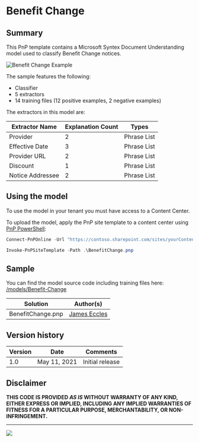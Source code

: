 # Benefit Change

## Summary

This PnP template contains a Microsoft Syntex Document Understanding model used to classify Benefit Change notices.

![Benefit Change Example](assets/training-file-example.png)

The sample features the following:

- Classifier
- 5 extractors
- 14 training files (12 positive examples, 2 negative examples)

The extractors in this model are:

Extractor Name|Explanation Count|Types
--------------|-----------------|-----------------
Provider|2|Phrase List
Effective Date|3|Phrase List
Provider URL|2|Phrase List
Discount|1|Phrase List
Notice Addressee|2|Phrase List

## Using the model

To use the model in your tenant you must have access to a Content Center.

To upload the model, apply the PnP site template to a content center using [PnP PowerShell](https://pnp.github.io/powershell/):

```powershell
Connect-PnPOnline -Url "https://contoso.sharepoint.com/sites/yourContentCenter"

Invoke-PnPSiteTemplate -Path .\BenefitChange.pnp
```

## Sample

You can find the model source code including training files here: [/models/Benefit-Change](https://github.com/pnp/syntex-samples/tree/main/models/Benefit-Change)

Solution|Author(s)
--------|---------
BenefitChange.pnp | [James Eccles](https://github.com/JamesEccles)

## Version history

Version|Date|Comments
-------|----|--------
1.0|May 11, 2021 |Initial release

## Disclaimer

**THIS CODE IS PROVIDED *AS IS* WITHOUT WARRANTY OF ANY KIND, EITHER EXPRESS OR IMPLIED, INCLUDING ANY IMPLIED WARRANTIES OF FITNESS FOR A PARTICULAR PURPOSE, MERCHANTABILITY, OR NON-INFRINGEMENT.**

---
<img src="https://telemetry.sharepointpnp.com/syntex-samples/models/Benefit-Change" />
